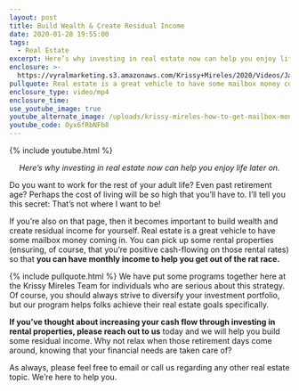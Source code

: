 ```yaml
---
layout: post
title: Build Wealth & Create Residual Income
date: 2020-01-28 19:55:00
tags:
  - Real Estate
excerpt: Here’s why investing in real estate now can help you enjoy life later on.
enclosure: >-
  https://vyralmarketing.s3.amazonaws.com/Krissy+Mireles/2020/Videos/January/Build+Wealth+%26+Create+Residual+Income.mp4
pullquote: Real estate is a great vehicle to have some mailbox money coming in.
enclosure_type: video/mp4
enclosure_time:
use_youtube_image: true
youtube_alternate_image: /uploads/krissy-mireles-how-to-get-mailbox-money-for-retirement-youtube.jpg
youtube_code: Oyx6fRbNFb8
---
```


{% include youtube.html %}

<p style="text-align: center;"><em>Here’s why investing in real estate now can help you enjoy life later on.</em></p>

Do you want to work for the rest of your adult life? Even past retirement age? Perhaps the cost of living will be so high that you’ll have to. I’ll tell you this secret: That’s not where I want to be\!&nbsp;

If you’re also on that page, then it becomes important to build wealth and create residual income for yourself. Real estate is a great vehicle to have some mailbox money coming in. You can pick up some rental properties (ensuring, of course, that you’re positive cash-flowing on those rental rates) so that **you can have monthly income to help you get out of the rat race.**&nbsp;

{% include pullquote.html %} We have put some programs together here at the Krissy Mireles Team for individuals who are serious about this strategy. Of course, you should always strive to diversify your investment portfolio, but our program helps folks achieve their real estate goals specifically.&nbsp;

**If you’ve thought about increasing your cash flow through investing in rental properties, please reach out to us** today and we will help you build some residual income. Why not relax when those retirement days come around, knowing that your financial needs are taken care of?

As always, please feel free to email or call us regarding any other real estate topic. We’re here to help you.&nbsp;<br>&nbsp;